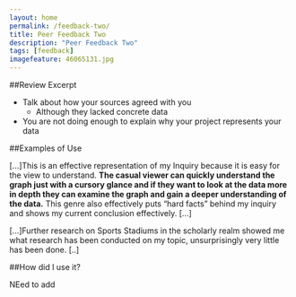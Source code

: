 ```yaml
---
layout: home
permalink: /feedback-two/
title: Peer Feedback Two
description: "Peer Feedback Two"
tags: [feedback]
imagefeature: 46065131.jpg
---
```

##Review Excerpt

* Talk about how your sources agreed with you
    * Although they lacked concrete data
* You are not doing enough to explain why your project represents your data

 
##Examples of Use

[...]This is an effective representation of my Inquiry because it is easy for the view to understand. **The casual viewer can quickly understand the graph just with a cursory glance and if they want to look at the data more in depth they can examine the graph and gain a deeper understanding of the data.** This genre also effectively puts “hard facts” behind my inquiry and shows my current conclusion effectively. [...]

[...]Further research on Sports Stadiums in the scholarly realm showed me what research has been conducted on my topic, unsurprisingly very little has been done. [..]

##How did I use it?

NEed to add